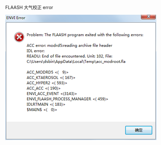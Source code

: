 FLAASH 大气校正 error

![Alt Text](https://github.com/williamGD/Notes/blob/master/Pictures/FLAASHerror1.png)